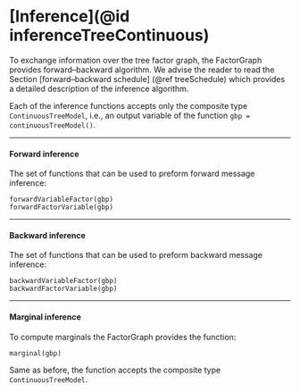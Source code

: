 # [Inference](@id inferenceTreeContinuous)

To exchange information over the tree factor graph, the FactorGraph provides forward–backward algorithm. We advise the reader to read the Section [forward–backward schedule] (@ref treeSchedule) which provides a detailed description of the inference algorithm.

Each of the inference functions accepts only the composite type `ContinuousTreeModel`, i.e., an output variable of the function `gbp = continuousTreeModel()`.

---

#### Forward inference
The set of functions that can be used to preform forward message inference:
```julia-repl
forwardVariableFactor(gbp)
forwardFactorVariable(gbp)
```
---

#### Backward inference
The set of functions that can be used to preform backward message inference:
```julia-repl
backwardVariableFactor(gbp)
backwardFactorVariable(gbp)
```
---

#### Marginal inference
To compute marginals the FactorGraph provides the function:
```julia-repl
marginal(gbp)
```
Same as before, the function accepts the composite type `ContinuousTreeModel`.